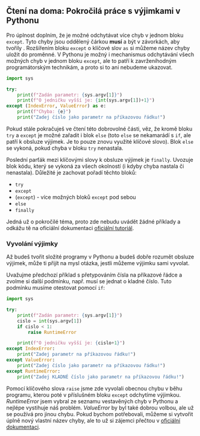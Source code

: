 ## Čtení na doma: Pokročilá práce s výjimkami v Pythonu

Pro úplnost doplním, že je možné odchytávat více chyb v jednom bloku `except`. Tyto chyby jsou oddělený čárkou **musí** a být v závorkách, aby tvořily <term cs="n-tici" en="tuple">. Rozšířením bloku `except` o klíčové slov `as` si můžeme název chyby uložit do proměnné. V Pythonu je možný i mechanismus odchytávání všech možných chyb v jednom bloku `except`, ale to patří k zavrženíhodným programátorským technikám, a proto si to ani nebudeme ukazovat.

```python
import sys

try:
    print(f"Zadán parametr: {sys.argv[1]}")
    print(f"O jedničku vyšší je: {int(sys.argv[1])+1}")
except (IndexError, ValueError) as e:
    print(f"Chyba: {e}")
    print("Zadej číslo jako parametr na příkazovou řádku!")
```

Pokud stále pokračuješ ve čtení této dobrovolné části, věz, že kromě bloku `try` a `except` je možné zařadit i blok `else` (toto `else` se nekamarádí s `if`, ale patří k obsluze výjimek. Je to pouze znovu využité klíčové slovo). Blok `else` se vykoná, pokud chyba v bloku `try` nenastala.

Poslední parťák mezi klíčovými slovy k obsluze výjimek je `finally`. Uvozuje blok kódu, který se vykoná za všech okolností (i kdyby chyba nastala či nenastala). Důležité je zachovat pořadí těchto bloků:

* `try`
* `except`
* (`except`) - více možných bloků `except` pod sebou
* `else`
* `finally`

Jedná už o pokročilé téma, proto zde nebudu uvádět žádné příklady a odkážu tě na oficiální dokumentaci [oficiální tutoriál](https://docs.python.org/3/tutorial/errors.html).

### Vyvolání výjimky
Až budeš tvořit složité programy v Pythonu a budeš dobře rozumět obsluze výjimek, může ti přijít na mysl otázka, jestli můžeme výjimku sami vyvolat.

Uvažujme předchozí příklad s přetypováním čísla na příkazové řádce a zvolme si další podmínku, např. musí se jednat o kladné číslo. Tuto podmínku musíme otestovat pomocí `if`:

```python
import sys

try:
    print(f"Zadán parametr: {sys.argv[1]}")
    cislo = int(sys.argv[1])
    if cislo < 1:
        raise RuntimeError

    print(f"O jedničku vyšší je: {cislo+1}")
except IndexError:
    print("Zadej parametr na příkazovou řádku!")
except ValueError:
    print("Zadej číslo jako parametr na příkazovou řádku!")
except RuntimeError:
    print("Zadej KLADNÉ číslo jako parametr na příkazovou řádku!")
```

Pomocí klíčového slova `raise` jsme zde vyvolali obecnou chybu v běhu programu, kterou poté v příslušném bloku `except` odchytíme výjimkou. _RuntimeError_ jsem vybral ze seznamu vestavěných chyb v Pythonu a nejlépe vystihuje náš problém. _ValueError_ by byl také dobrou volbou, ale už se používá pro jinou chybu. Pokud bychom potřebovali, můžeme si vytvořit úplně nový vlastní název chyby, ale to už si zájemci přečtou v [oficiální dokumentaci](https://docs.python.org/3/tutorial/errors.html).
